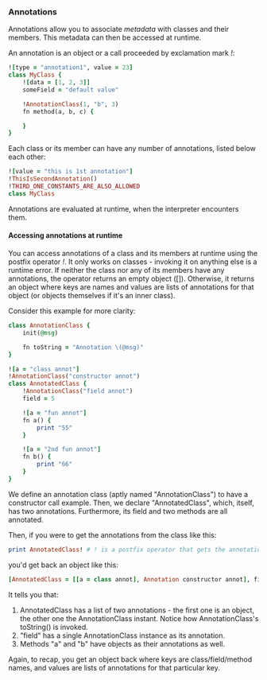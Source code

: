 ### Annotations

Annotations allow you to associate *metadata* with classes and their members. This metadata can then be accessed at runtime.

An annotation is an object or a call proceeded by exclamation mark *!*:
```ruby
![type = "annotation1", value = 23]
class MyClass {
    ![data = [1, 2, 3]]
    someField = "default value"

    !AnnotationClass(1, "b", 3)
    fn method(a, b, c) {

    }
}
```

Each class or its member can have any number of annotations, listed below each other:
```ruby
![value = "this is 1st annotation"]
!ThisIsSecondAnnotation()
!THIRD_ONE_CONSTANTS_ARE_ALSO_ALLOWED
class MyClass
```

Annotations are evaluated at runtime, when the interpreter encounters them.

#### Accessing annotations at runtime

You can access annotations of a class and its members at runtime using the postfix operator *!*. It only works on classes - invoking it on anything else is a runtime error. If neither the class nor any of its members have any annotations, the operator returns an empty object ([]). Otherwise, it returns an object where keys are names and values are lists of annotations for that object (or objects themselves if it's an inner class).

Consider this example for more clarity:
```ruby
class AnnotationClass {
    init(@msg)

    fn toString = "Annotation \(@msg)"
}

![a = "class annot"]
!AnnotationClass("constructor annot")
class AnnotatedClass {
    !AnnotationClass("field annot")
    field = 5

    ![a = "fun annot"]
    fn a() {
        print "55"
    }

    ![a = "2nd fun annot"]
    fn b() {
        print "66"
    }
}
```

We define an annotation class (aptly named "AnnotationClass") to have a constructor call example. Then, we declare "AnnotatedClass", which, itself, has two annotations. Furthermore, its field and two methods are all annotated.

Then, if you were to get the annotations from the class like this:
```ruby
print AnnotatedClass! # ! is a postfix operator that gets the annotations
```

you'd get back an object like this:
```ruby
[AnnotatedClass = [[a = class annot], Annotation constructor annot], field = [Annotation field annot], a = [[a = fun annot]], b = [[a = 2nd fun annot]]]
```

It tells you that:
1. AnnotatedClass has a list of two annotations - the first one is an object, the other one the AnnotationClass instant. Notice how AnnotationClass's toString() is invoked.
2. "field" has a single AnnotationClass instance as its annotation.
3. Methods "a" and "b" have objects as their annotations as well.

Again, to recap, you get an object back where keys are class/field/method names, and values are lists of annotations for that particular key.